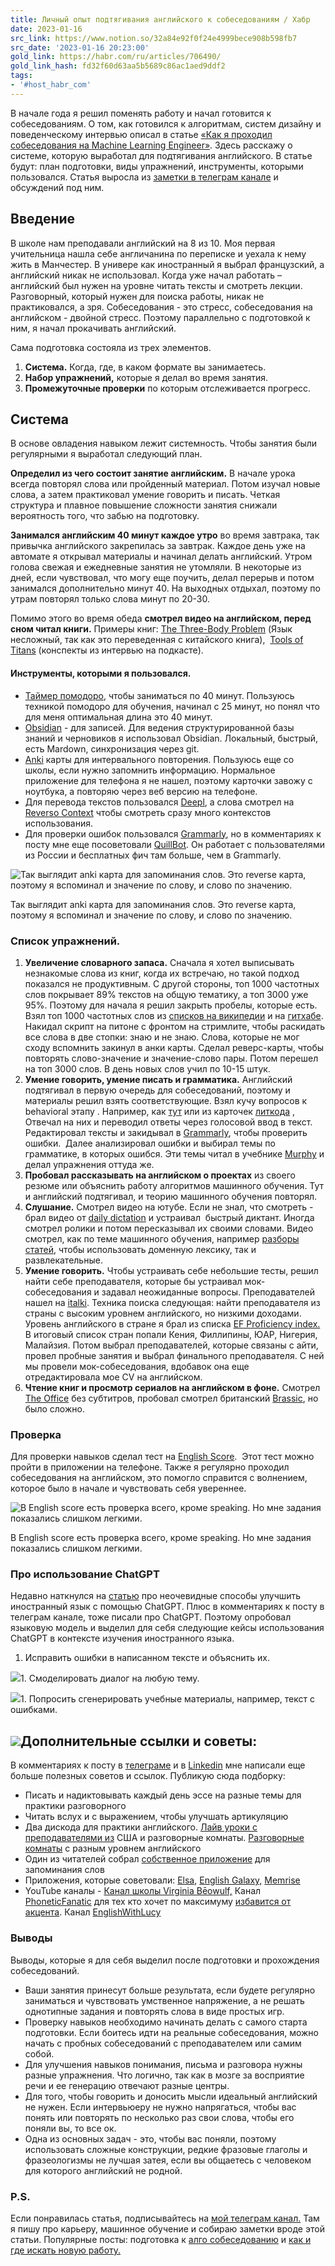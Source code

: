 ```yaml
---
title: Личный опыт подтягивания английского к собеседованиям / Хабр
date: 2023-01-16
src_link: https://www.notion.so/32a84e92f0f24e4999bece908b598fb7
src_date: '2023-01-16 20:23:00'
gold_link: https://habr.com/ru/articles/706490/
gold_link_hash: fd32f60d63aa5b5689c86ac1aed9ddf2
tags:
- '#host_habr_com'
---
```


В начале года я решил поменять работу и начал готовится к собеседованиям. О том, как готовился к алгоритмам, систем дизайну и поведенческому интервью описал в статье [«Как я проходил собеседования на Machine Learning Engineer»](https://habr.com/ru/post/704128/). Здесь расскажу о системе, которую выработал для подтягивания английского. В статье будут: план подготовки, виды упражнений, инструменты, которыми пользовался. Статья выросла из [заметки в телеграм канале](https://t.me/c0mmit/29) и обсуждений под ним. 

Введение
--------

В школе нам преподавали английский на 8 из 10. Моя первая учительница нашла себе англичанина по переписке и уехала к нему жить в Манчестер. В универе как иностранный я выбрал французский, а английский никак не использовал. Когда уже начал работать – английский был нужен на уровне читать тексты и смотреть лекции. Разговорный, который нужен для поиска работы, никак не практиковался, а зря. Собеседования - это стресс, собеседования на английском - двойной стресс. Поэтому параллельно с подготовкой к ним, я начал прокачивать английский. 

Сама подготовка состояла из трех элементов.

1. **Система.** Когда, где, в каком формате вы занимаетесь.
2. **Набор упражнений,** которые я делал во время занятия.
3. **Промежуточные проверки** по которым отслеживается прогресс.

Система
-------

В основе овладения навыком лежит системность. Чтобы занятия были регулярными я выработал следующий план. 

**Определил из чего состоит занятие английским.** В начале урока всегда повторял слова или пройденный материал. Потом изучал новые слова, а затем практиковал умение говорить и писать. Четкая структура и плавное повышение сложности занятия снижали вероятность того, что забью на подготовку.

**Занимался английским 40 минут каждое утро** во время завтрака, так привычка английского закрепилась за завтрак. Каждое день уже на автомате я открывал материалы и начинал делать английский. Утром голова свежая и ежедневные занятия не утомляли. В некоторые из дней, если чувствовал, что могу еще поучить, делал перерыв и потом занимался дополнительно минут 40. На выходных отдыхал, поэтому по утрам повторял только слова минут по 20-30.

Помимо этого во время обеда **смотрел видео на английском, перед сном читал книги.** Примеры книг: [The Three-Body Problem](https://g.co/kgs/NQaB5w) (Язык несложный, так как это переведенная с китайского книга),  [Tools of Titans](https://g.co/kgs/nis9YH) (конспекты из интервью на подкасте).

#### Инструменты, которыми я пользовался.

* [Таймер помодоро,](https://pomodor.app/timer) чтобы заниматься по 40 минут. Пользуюсь техникой помодоро для обучения, начинал с 25 минут, но понял что для меня оптимальная длина это 40 минут.
* [Obsidian](https://obsidian.md/) - для записей. Для ведения структурированной базы знаний и черновиков я использовал Obsidian. Локальный, быстрый, есть Mardown, синхронизация через git.
* [Anki](https://ankiweb.net/about) карты для интервального повторения. Пользуюсь еще со школы, если нужно запомнить информацию. Нормальное приложение для телефона я не нашел, поэтому карточки завожу с ноутбука, а повторяю через веб версию на телефоне.
* Для перевода текстов пользовался [Deepl](https://www.deepl.com/translator), а слова смотрел на [Reverso Context](https://context.reverso.net/translation/) чтобы смотреть сразу много контекстов использования.
* Для проверки ошибок пользовался [Grammarly](https://app.grammarly.com/), но в комментариях к посту мне еще посоветовали [QuillBot](https://quillbot.com/). Он работает с пользователями из России и бесплатных фич там больше, чем в Grammarly.

![](https://habrastorage.org/getpro/habr/upload_files/217/7c5/8e4/2177c58e41ebad50d2c37845ef6f2843.png "Так выглядит anki карта для запоминания слов. Это reverse карта, поэтому я вспоминал и значение по слову, и слово по значению.")

Так выглядит anki карта для запоминания слов. Это reverse карта, поэтому я вспоминал и значение по слову, и слово по значению.

### Список упражнений.

1. **Увеличение словарного запаса.** Сначала я хотел выписывать незнакомые слова из книг, когда их встречаю, но такой подход показался не продуктивным. С другой стороны, топ 1000 частотных слов покрывает 89% текстов на общую тематику, а топ 3000 уже 95%. Поэтому для начала я решил закрыть пробелы, которые есть. Взял топ 1000 частотных слов из [списков на википедии](https://en.wiktionary.org/wiki/Wiktionary:Frequency_lists) и на [гитхабе](https://raw.githubusercontent.com/first20hours/google-10000-english/master/google-10000-english.txt). Накидал скрипт на питоне с фронтом на стримлите, чтобы раскидать все слова в две стопки: знаю и не знаю. Слова, которые не мог сходу вспомнить закинул в анки карты. Сделал реверс-карты, чтобы повторять слово-значение и значение-слово пары. Потом перешел на топ 3000 слов. В день новых слов учил по 10-15 штук.
2. **Умение говорить, умение писать и грамматика.** Английский подтягивал в первую очередь для собеседований, поэтому и материалы решил взять соответствующие. Взял кучу вопросов к behavioral этапу . Например, как [тут](https://www.themartec.com/insidelook/behavioral-interview-questions) или из карточек [литкода](https://leetcode.com/explore/interview/card/leapai/) , Отвечал на них и переводил ответы через голосовой ввод в текст. Редактировал тексты и закидывал в [Grammarly](https://app.grammarly.com/), чтобы проверить ошибки.  Далее анализировал ошибки и выбирал темы по грамматике, в которых ошибся. Эти темы читал в учебнике [Murphy](https://g.co/kgs/D3i95n) и делал упражнения оттуда же.
3. **Пробовал рассказывать на английском о проектах** из своего резюме или объяснить работу алгоритмов машинного обучения. Тут и английский подтягивал, и теорию машинного обучения повторял.
4. **Слушание.** Смотрел видео на ютубе. Если не знал, что смотреть - брал видео от [daily dictation](https://youtu.be/32T-nyka0dM) и устраивал  быстрый диктант. Иногда смотрел ролики и потом пересказывал их своими словами. Видео смотрел, как по теме машинного обучения, например [разборы статей](https://www.youtube.com/@YannicKilcher/videos), чтобы использовать доменную лексику, так и развлекательные.
5. **Умение говорить.** Чтобы устраивать себе небольшие тесты, решил найти себе преподавателя, которые бы устраивал мок-собеседования и задавал неожиданные вопросы. Преподавателей нашел на [italki](https://www.italki.com/en/i/ref/GDcbff?hl=en&utm_medium=user_referral&utm_source=copylink_share). Техника поиска следующая: найти преподавателя из страны с высоким уровнем английского, но низкими доходами. Уровень английского в стране я брал из списка [EF Proficiency index.](https://en.wikipedia.org/wiki/EF_English_Proficiency_Index) В итоговый список стран попали Кения, Филлипины, ЮАР, Нигерия, Малайзия. Потом выбрал преподавателей, которые связаны с айти, провел пробные занятия и выбрал финального преподавателя. С ней мы провели мок-собеседования, вдобавок она еще отредактировала мое CV на английском.
6. **Чтение книг и просмотр сериалов на английском в фоне.** Смотрел [The Office](https://en.wikipedia.org/wiki/The_Office_(American_TV_series)) без субтитров, пробовал смотрел британский [Brassic](https://en.wikipedia.org/wiki/Brassic_(TV_series)), но было сложно.

### Проверка

Для проверки навыков сделал тест на [English Score](https://www.englishscore.com/).  Этот тест можно пройти в приложении на телефоне. Также я регулярно проходил собеседования на английском, это помогло справится с волнением, которое было в начале и чувствовать себя увереннее. 

![](https://habrastorage.org/getpro/habr/upload_files/c60/6c2/763/c606c2763a4d4cd4f87c6b260ac97e60.png "В English score есть проверка всего, кроме speaking. Но мне задания показались слишком легкими.")

В English score есть проверка всего, кроме speaking. Но мне задания показались слишком легкими.

### Про использование ChatGPT

Недавно наткнулся на [статью](https://vas3k.club/post/17548/) про неочевидные способы улучшить иностранный язык с помощью ChatGPT. Плюс в комментариях к посту в телеграм канале, тоже писали про ChatGPT. Поэтому опробовал языковую модель и выделил для себя следующие кейсы использования ChatGPT в контексте изучения иностранного языка.

1. Исправить ошибки в написанном тексте и объяснить их.

![](https://habrastorage.org/getpro/habr/upload_files/e6a/531/f0a/e6a531f0a01e9c79c57f1445bd4c6760.png)1. Смоделировать диалог на любую тему.

![](https://habrastorage.org/getpro/habr/upload_files/a91/d85/659/a91d85659df16fadceab6e9abfc002ef.png)1. Попросить сгенерировать учебные материалы, например, текст с ошибками.

![](https://habrastorage.org/getpro/habr/upload_files/dd3/25b/910/dd325b9106bd3cd8de39de729dbd991a.png)Дополнительные ссылки и советы:
-------------------------------

В комментариях к посту в [телеграме](https://t.me/c0mmit/29) и в [Linkedin](https://www.linkedin.com/posts/ibragim-badertdinov_english-interviewpreparation-language-activity-7010848388090904576-yZzl?utm_source=share&utm_medium=member_desktop) мне написали еще больше полезных советов и ссылок. Публикую сюда подборку:

* Писать и надиктовывать каждый день эссе на разные темы для практики разговорного
* Читать вслух и с выражением, чтобы улучшать артикуляцию
* Два дискода для практики английского. [Лайв уроки с преподавателями из](https://discord.gg/enghub) США и разговорные комнаты. [Разговорные комнаты](https://discord.gg/english) с разным уровнем английского
* Один из читателей собрал [собственное приложение](https://lango-corner.com/) для запоминания слов
* Приложения, которые советовали: [Elsa](https://elsaspeak.com/en/),  [English Galaxy,](https://enggalaxy.com/) [Memrise](http://app.memrise.com)
* YouTube каналы - [Канал школы Virginia Bēowulf,](https://www.youtube.com/@VirginiaBeowulf) Канал [PhoneticFanatic](https://www.youtube.com/@PhoneticFanatic) для тех кто хочет по максимуму [избавится от акцента](https://www.youtube.com/@PhoneticFanatic). Канал [EnglishWithLucy](https://www.youtube.com/@EnglishwithLucy)

### Выводы

Выводы, которые я для себя выделил после подготовки и прохождения собеседований.

* Ваши занятия принесут больше результата, если будете регулярно заниматься и чувствовать умственное напряжение, а не решать однотипные задания и повторять слова в виде простых игр.
* Проверку навыков необходимо начинать делать с самого старта подготовки. Если боитесь идти на реальные собеседования, можно начать с пробных собеседований с преподавателем или самим собой.
* Для улучшения навыков понимания, письма и разговора нужны разные упражнения. Что логично, так как в мозге за восприятие речи и ее генерацию отвечают разные центры.
* Для того, чтобы говорить и доносить мысли идеальный английский не нужен. Если интервьюеру не нужно напрягаться, чтобы вас понять или повторять по несколько раз свои слова, чтобы его поняли вы, то все ок.
* Одна из основных задач - это, чтобы вас поняли, поэтому использовать сложные конструкции, редкие фразовые глаголы и фразеологизмы не лучшая затея, если вы общаетесь с человеком для которого английский не родной.

### P.S.

Если понравилась статья, подписывайтесь на [мой телеграм канал.](https://t.me/c0mmit) Там я пишу про карьеру, машинное обучение и собираю заметки вроде этой статьи. Популярные посты: подготовка к [алго собеседованию](https://t.me/c0mmit/10) и [как и где искать новую работу.](https://t.me/c0mmit/24)